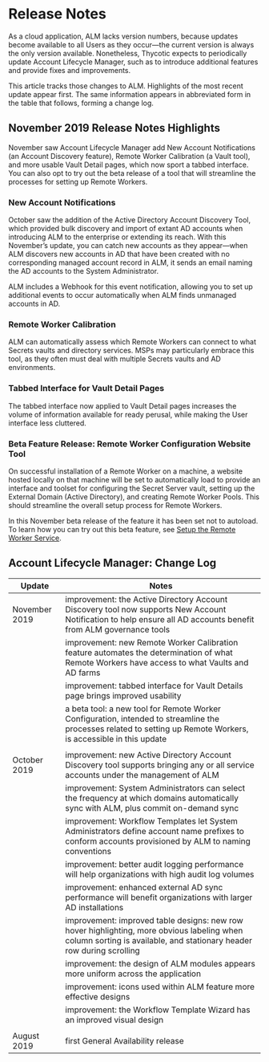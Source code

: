 ﻿[title]: # (Release Notes)
[tags]: # (Account Lifecycle Manager,ALM,Active Directory,)
[priority]: # (8510)

# Release Notes

As a cloud application, ALM lacks version numbers, because updates become available to all Users as they occur—the current version is always the only version available. Nonetheless, Thycotic expects to periodically update Account Lifecycle Manager, such as to introduce additional features and provide fixes and improvements.

This article tracks those changes to ALM. Highlights of the most recent update appear first. The same information appears in abbreviated form in the table that follows, forming a change log.

## November 2019 Release Notes Highlights

November saw Account Lifecycle Manager add New Account Notifications (an Account Discovery feature), Remote Worker Calibration (a Vault tool), and more usable Vault Detail pages, which now sport a tabbed interface. You can also opt to try out the beta release of a tool that will streamline the processes for setting up Remote Workers.

### New Account Notifications

October saw the addition of the Active Directory Account Discovery Tool, which provided bulk discovery and import of extant AD accounts when introducing ALM to the enterprise or extending its reach. With this November’s update, you can catch new accounts as they appear—when ALM discovers new accounts in AD that have been created with no corresponding managed account record in ALM, it sends an email naming the AD accounts to the System Administrator.

ALM includes a Webhook for this event notification, allowing you to set up additional events to occur automatically when ALM finds unmanaged accounts in AD.

### Remote Worker Calibration

ALM can automatically assess which Remote Workers can connect to what Secrets vaults and directory services. MSPs may particularly embrace this tool, as they often must deal with multiple Secrets vaults and AD environments.

### Tabbed Interface for Vault Detail Pages

The tabbed interface now applied to Vault Detail pages increases the volume of information available for ready perusal, while making the User interface less cluttered.

### Beta Feature Release: Remote Worker Configuration Website Tool

On successful installation of a Remote Worker on a machine, a website hosted locally on that machine will be set to automatically load to provide an interface and toolset for configuring the Secret Server vault, setting up the External Domain (Active Directory), and creating Remote Worker Pools. This should streamline the overall setup process for Remote Workers.

In this November beta release of the feature it has been set not to autoload. To learn how you can try out this beta feature, see [Setup the Remote Worker Service](../get-started/setup-remote-wrk/).

## Account Lifecycle Manager: Change Log

| **Update**             | **Notes**                                                                                                                                                           |
|------------------------|---------------------------------------------------------------------------------------------------------------------------------------------------------------------|
| November 2019          | improvement: the Active Directory Account Discovery tool now supports New Account Notification to help ensure all AD accounts benefit from ALM governance tools     |
|                        | improvement: new Remote Worker Calibration feature automates the determination of what Remote Workers have access to what Vaults and AD farms                       |
|                        | improvement: tabbed interface for Vault Details page brings improved usability                                                                                      |
|                        | a beta tool: a new tool for Remote Worker Configuration, intended to streamline the processes related to setting up Remote Workers, is accessible in this update    |
|                        |                                                                                                                                                                     |
| October 2019           | improvement: new Active Directory Account Discovery tool supports bringing any or all service accounts under the management of ALM                                  |
|                        | improvement: System Administrators can select the frequency at which domains automatically sync with ALM, plus commit on-demand sync                                |
|                        | improvement: Workflow Templates let System Administrators define account name prefixes to conform accounts provisioned by ALM to naming conventions                 |
|                        | improvement: better audit logging performance will help organizations with high audit log volumes                                                                   |
|                        | improvement: enhanced external AD sync performance will benefit organizations with larger AD installations                                                          |
|                        | improvement: improved table designs: new row hover highlighting, more obvious labeling when column sorting is available, and stationary header row during scrolling |
|                        | improvement: the design of ALM modules appears more uniform across the application                                                                                  |
|                        | improvement: icons used within ALM feature more effective designs                                                                                                   |
|                        | improvement: the Workflow Template Wizard has an improved visual design                                                                                             |
|                        |                                                                                                                                                                     |
| August 2019            | first General Availability release                                                                                                                                  |
